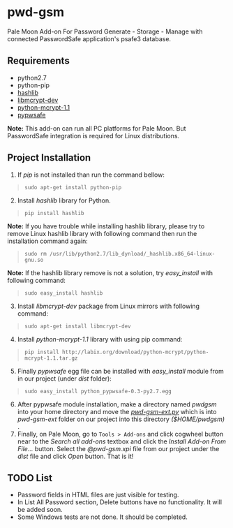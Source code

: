 # pwd-gsm
Pale Moon Add-on For Password Generate - Storage - Manage with connected PasswordSafe application's psafe3 database.
## Requirements
 - python2.7
 - python-pip
 - [hashlib](https://docs.python.org/2/library/hashlib.html)
 - [libmcrypt-dev](https://sourceforge.net/p/mcrypt/wiki/Home/)
 - [python-mcrypt-1.1](https://labix.org/python-mcrypt)
 - [pypwsafe](https://github.com/ronys/pypwsafe)

**Note:** This add-on can run all PC platforms for Pale Moon. But PasswordSafe integration is required for Linux distributions.

## Project Installation

1. If *pip* is not installed than run the command bellow:
> `sudo apt-get install python-pip`
2. Install *hashlib* library for Python.
> `pip install hashlib`

**Note:** If you have trouble while installing hashlib library, please try to remove Linux hashlib library with following command then run the installation command again:
> `sudo rm /usr/lib/python2.7/lib_dynload/_hashlib.x86_64-linux-gnu.so`

**Note:** If the hashlib library remove is not a solution, try *easy_install* with following command:

> `sudo easy_install hashlib`

3. Install *libmcrypt-dev* package from Linux mirrors with following command:
> `sudo apt-get install libmcrypt-dev`
4. Install *python-mcrypt-1.1* library with using pip command:
> `pip install http://labix.org/download/python-mcrypt/python-mcrypt-1.1.tar.gz`
5. Finally *pypwsafe* egg file can be installed with *easy_install* module from in our project (under *dist* folder):
> `sudo easy_install python_pypwsafe-0.3-py2.7.egg`
6. After pypwsafe module installation, make a directory named *pwdgsm* into your home directory and  move the *[pwd-gsm-ext.py](https://github.com/gorgunh/pwd-gsm/blob/master/pwd-gsm-ext/pwd-gsm-ext.py)* which is into *pwd-gsm-ext* folder on our project into this directory *($HOME/pwdgsm)* .
7. Finally, on Pale Moon, go to `Tools > Add-ons` and click cogwheel button near to the *Search all add-ons* textbox and click the *Install Add-on From File...* button. Select the *@pwd-gsm.xpi* file from our project under the *dist* file and click *Open* button. That is it!
## TODO List
 - Password fields in HTML files are just visible for testing.
 - In List All Password section, Delete buttons have no functionality. It will be added soon.
 - Some Windows tests are not done. It should be completed.

